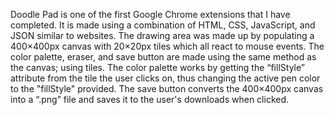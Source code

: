 Doodle Pad is one of the first Google Chrome extensions that I have completed. It is made using a combination of HTML, CSS, JavaScript, and JSON similar to websites. The drawing area was made up by populating a 400×400px canvas with 20×20px tiles which all react to mouse events. The color palette, eraser, and save button are made using the same method as the canvas; using tiles. The color palette works by getting the “fillStyle” attribute from the tile the user clicks on, thus changing the active pen color to the "fillStyle" provided. The save button converts the 400×400px canvas into a “.png” file and saves it to the user's downloads when clicked.

